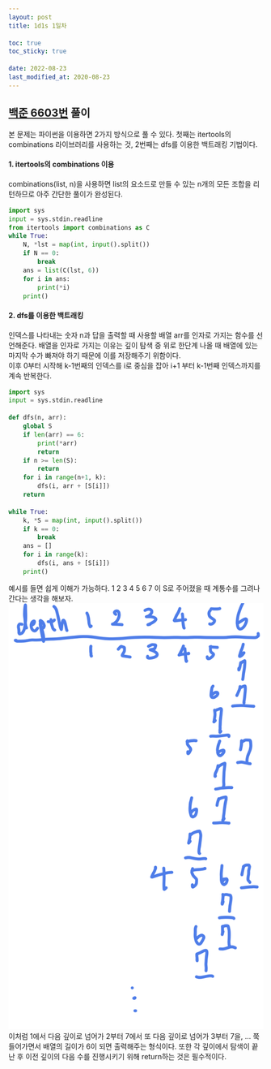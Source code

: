 ```yaml
---
layout: post
title: 1d1s 1일차

toc: true
toc_sticky: true

date: 2022-08-23
last_modified_at: 2020-08-23
---
```


## [백준 6603번](https://www.acmicpc.net/problem/6603) 풀이
본 문제는 파이썬을 이용하면 2가지 방식으로 풀 수 있다. 첫째는 itertools의 combinations 라이브러리를 사용하는 것, 2번째는 dfs를 이용한 백트래킹 기법이다. 
#### 1. itertools의 combinations 이용
combinations(list, n)을 사용하면 list의 요소드로 만들 수 있는 n개의 모든 조합을 리턴하므로 아주 간단한 풀이가 완성된다.   

~~~python
import sys
input = sys.stdin.readline
from itertools import combinations as C
while True:
	N, *lst = map(int, input().split())
	if N == 0:
		break
	ans = list(C(lst, 6))
	for i in ans:
		print(*i)
	print()
~~~
   
#### 2. dfs를 이용한 백트래킹
인덱스를 나타내는 숫자 n과 답을 출력할 때 사용할 배열 arr를 인자로 가지는 함수를 선언해준다. 배열을 인자로 가지는 이유는 깊이 탐색 중 위로 한단계 나올 때 배열에 있는 마지막 수가 빠져야 하기 때문에 이를 저장해주기 위함이다.   
이후 0부터 시작해 k-1번째의 인덱스를 i로 중심을 잡아 i+1 부터 k-1번째 인덱스까지를 계속 반복한다.
~~~python
import sys
input = sys.stdin.readline

def dfs(n, arr):
    global S
    if len(arr) == 6:
        print(*arr)
        return
    if n >= len(S):
        return
    for i in range(n+1, k):
        dfs(i, arr + [S[i]])
    return

while True:
	k, *S = map(int, input().split())
	if k == 0:
		break
	ans = []
	for i in range(k):
		dfs(i, ans + [S[i]])
	print()
~~~
예시를 들면 쉽게 이해가 가능하다. 1 2 3 4 5 6 7 이 S로 주어졌을 때 계통수를 그려나간다는 생각을 해보자.
![dfs 설명](/images/dfs설명.png)
이처럼 1에서 다음 깊이로 넘어가 2부터 7에서 또 다음 깊이로 넘어가 3부터 7을, ... 쭉 들어가면서 배열의 길이가 6이 되면 출력해주는 형식이다. 또한 각 깊이에서 탐색이 끝난 후 이전 깊이의 다음 수를 진행시키기 위해 return하는 것은 필수적이다.